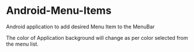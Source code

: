 # Android-Menu-Items

Android application to add desired Menu Item to the MenuBar

The color of Application background will change as per color selected from the menu list.
